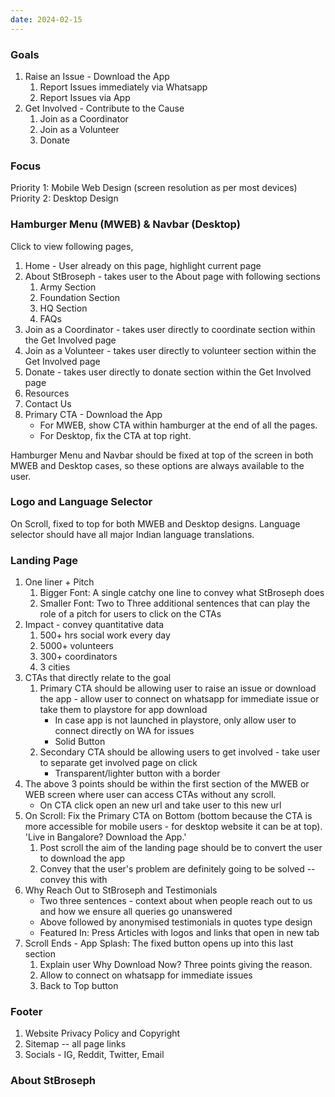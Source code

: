 ```yaml
---
date: 2024-02-15
---
```


### Goals
1. Raise an Issue - Download the App
	1. Report Issues immediately via Whatsapp
	2. Report Issues via App
2. Get Involved - Contribute to the Cause
	1. Join as a Coordinator
	2. Join as a Volunteer
	3. Donate

### Focus
Priority 1: Mobile Web Design (screen resolution as per most devices)
Priority 2: Desktop Design

### Hamburger Menu (MWEB) & Navbar (Desktop)
Click to view following pages,
1. Home - User already on this page, highlight current page
2. About StBroseph - takes user to the About page with following sections
	1. Army Section
	2. Foundation Section
	3. HQ Section
	4. FAQs
3. Join as a Coordinator - takes user directly to coordinate section within the Get Involved page
4. Join as a Volunteer - takes user directly to volunteer section within the Get Involved page
5. Donate - takes user directly to donate section within the Get Involved page
6. Resources
7. Contact Us
8. Primary CTA - Download the App
	- For MWEB, show CTA within hamburger at the end of all the pages.
	- For Desktop, fix the CTA at top right.

Hamburger Menu and Navbar should be fixed at top of the screen in both MWEB and Desktop cases, so these options are always available to the user.

### Logo and Language Selector
On Scroll, fixed to top for both MWEB and Desktop designs.
Language selector should have all major Indian language translations.

### Landing Page
1. One liner + Pitch
	1. Bigger Font: A single catchy one line to convey what StBroseph does
	2. Smaller Font: Two to Three additional sentences that can play the role of a pitch for users to click on the CTAs
2. Impact - convey quantitative data
	1. 500+ hrs social work every day
	2. 5000+ volunteers
	3. 300+ coordinators
	4. 3 cities
3. CTAs that directly relate to the goal
	1. Primary CTA should be allowing user to raise an issue or download the app - allow user to connect on whatsapp for immediate issue or take them to playstore for app download
		- In case app is not launched in playstore, only allow user to connect directly on WA for issues
		- Solid Button
	2. Secondary CTA should be allowing users to get involved - take user to separate get involved page on click
		- Transparent/lighter button with a border
4. The above 3 points should be within the first section of the MWEB or WEB screen where user can access CTAs without any scroll.
	- On CTA click open an new url and take user to this new url
5. On Scroll: Fix the Primary CTA on Bottom (bottom because the CTA is more accessible for mobile users - for desktop website it can be at top). 'Live in Bangalore? Download the App.'
	1. Post scroll the aim of the landing page should be to convert the user to download the app
	2. Convey that the user's problem are definitely going to be solved -- convey this with 
6. Why Reach Out to StBroseph and Testimonials
	- Two three sentences - context about when people reach out to us and how we ensure all queries go unanswered
	- Above followed by anonymised testimonials in quotes type design
	- Featured In: Press Articles with logos and links that open in new tab
7. Scroll Ends - App Splash: The fixed button opens up into this last section
	1. Explain user Why Download Now? Three points giving the reason.
	2. Allow to connect on whatsapp for immediate issues
	3. Back to Top button

### Footer
1. Website Privacy Policy and Copyright
2. Sitemap -- all page links
3. Socials - IG, Reddit, Twitter, Email

### About StBroseph
